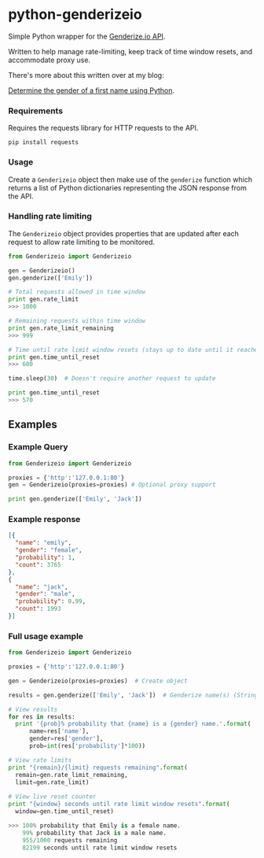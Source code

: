 # python-genderizeio

Simple Python wrapper for the [Genderize.io API](https://genderize.io).

Written to help manage rate-limiting, keep track of time window resets, and accommodate proxy use.

There's more about this written over at my blog:

[Determine the gender of a first name using Python](https://benjihughes.co.uk/blog/determine-the-gender-of-a-first-name-using-python/).

### Requirements
    
Requires the requests library for HTTP requests to the API.
	
    pip install requests
	

### Usage

Create a `Genderizeio` object then make use of the `genderize` function which returns a list of Python dictionaries representing the JSON response from the API.


### Handling rate limiting

The `Genderizeio` object provides properties that are updated after each request to allow rate limiting to be monitored.

```python
from Genderizeio import Genderizeio

gen = Genderizeio()
gen.genderize(['Emily']) 

# Total requests allowed in time window
print gen.rate_limit
>>> 1000

# Remaining requests within time window
print gen.rate_limit_remaining
>>> 999

# Time until rate limit window resets (stays up to date until it reaches 0)
print gen.time_until_reset  
>>> 600

time.sleep(30)  # Doesn't require another request to update

print gen.time_until_reset  
>>> 570

```


## Examples


### Example Query
```python
from Genderizeio import Genderizeio

proxies = {'http':'127.0.0.1:80'}
gen = Genderizeio(proxies=proxies) # Optional proxy support

print gen.genderize(['Emily', 'Jack']) 
```


### Example response
```json
[{
  "name": "emily",
  "gender": "female",
  "probability": 1,
  "count": 3765
},
{
  "name": "jack",
  "gender": "male",
  "probability": 0.99,
  "count": 1993
}]
```

	
### Full usage example

  ```python
from Genderizeio import Genderizeio

proxies = {'http':'127.0.0.1:80'}

gen = Genderizeio(proxies=proxies)  # Create object

results = gen.genderize(['Emily', 'Jack'])  # Genderize name(s) (String or List)

# View results
for res in results:
    print '{prob}% probability that {name} is a {gender} name.'.format(
        name=res['name'],
        gender=res['gender'],
        prob=int(res['probability']*100))

# View rate limits
print "{remain}/{limit} requests remaining".format(
    remain=gen.rate_limit_remaining,
    limit=gen.rate_limit)
    
# View live reset counter
print "{window} seconds until rate limit window resets".format(
    window=gen.time_until_reset)

>>> 100% probability that Emily is a female name.
      99% probability that Jack is a male name.
      955/1000 requests remaining
      82199 seconds until rate limit window resets
```
